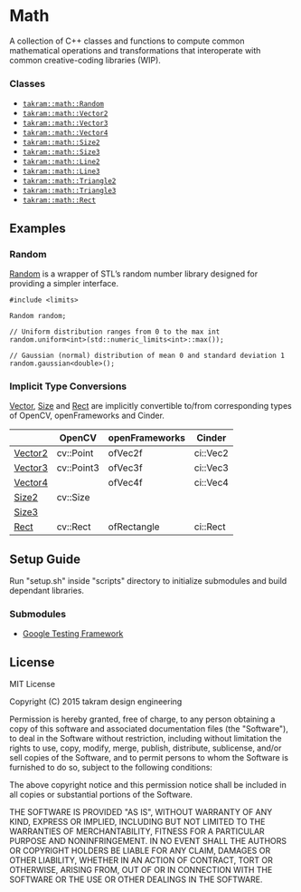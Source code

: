 Math
====

A collection of C++ classes and functions to compute common mathematical operations and transformations that interoperate with common creative-coding libraries (WIP).

### Classes

- [`takram::math::Random`](src/takram/math/random.h)
- [`takram::math::Vector2`](src/takram/math/vector2.h)
- [`takram::math::Vector3`](src/takram/math/vector3.h)
- [`takram::math::Vector4`](src/takram/math/vector4.h)
- [`takram::math::Size2`](src/takram/math/size2.h)
- [`takram::math::Size3`](src/takram/math/size3.h)
- [`takram::math::Line2`](src/takram/math/line2.h)
- [`takram::math::Line3`](src/takram/math/line3.h)
- [`takram::math::Triangle2`](src/takram/math/triangle2.h)
- [`takram::math::Triangle3`](src/takram/math/triangle3.h)
- [`takram::math::Rect`](src/takram/math/rect.h)

## Examples

### Random

[Random](src/takram/math/promotion.h) is a wrapper of STL’s random number library designed for providing a simpler interface.

```
#include <limits>

Random random;

// Uniform distribution ranges from 0 to the max int
random.uniform<int>(std::numeric_limits<int>::max());

// Gaussian (normal) distribution of mean 0 and standard deviation 1
random.gaussian<double>();
```

### Implicit Type Conversions

[Vector](src/takram/math/vector.h), [Size](src/takram/math/size.h) and [Rect](src/takram/math/rect.h) are implicitly convertible to/from corresponding types of OpenCV, openFrameworks and Cinder.

| | OpenCV | openFrameworks | Cinder   
|---------|------------|----------------|----------
| [Vector2](src/takram/math/vector2.h) | cv::Point | ofVec2f | ci::Vec2 
| [Vector3](src/takram/math/vector3.h) | cv::Point3 | ofVec3f | ci::Vec3 
| [Vector4](src/takram/math/vector4.h) | | ofVec4f | ci::Vec4 
| [Size2](src/takram/math/size2.h) | cv::Size   | |          
| [Size3](src/takram/math/size3.h) | | |          
| [Rect](src/takram/math/rect.h) | cv::Rect | ofRectangle | ci::Rect 

## Setup Guide

Run "setup.sh" inside "scripts" directory to initialize submodules and build dependant libraries.

### Submodules

- [Google Testing Framework](https://chromium.googlesource.com/external/googletest)

## License

MIT License

Copyright (C) 2015 takram design engineering

Permission is hereby granted, free of charge, to any person obtaining a copy
of this software and associated documentation files (the "Software"), to deal
in the Software without restriction, including without limitation the rights
to use, copy, modify, merge, publish, distribute, sublicense, and/or sell
copies of the Software, and to permit persons to whom the Software is
furnished to do so, subject to the following conditions:

The above copyright notice and this permission notice shall be included in
all copies or substantial portions of the Software.

THE SOFTWARE IS PROVIDED "AS IS", WITHOUT WARRANTY OF ANY KIND, EXPRESS OR
IMPLIED, INCLUDING BUT NOT LIMITED TO THE WARRANTIES OF MERCHANTABILITY,
FITNESS FOR A PARTICULAR PURPOSE AND NONINFRINGEMENT. IN NO EVENT SHALL THE
AUTHORS OR COPYRIGHT HOLDERS BE LIABLE FOR ANY CLAIM, DAMAGES OR OTHER
LIABILITY, WHETHER IN AN ACTION OF CONTRACT, TORT OR OTHERWISE, ARISING FROM,
OUT OF OR IN CONNECTION WITH THE SOFTWARE OR THE USE OR OTHER DEALINGS IN
THE SOFTWARE.
